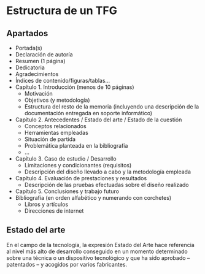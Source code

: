 # Estructura de un TFG

## Apartados
- Portada(s)
- Declaración de autoría
- Resumen (1 página)
- Dedicatoria
- Agradecimientos
- Índices de contenido/figuras/tablas…
- Capítulo 1. Introducción (menos de 10 páginas)
    * Motivación
    * Objetivos (y metodología)
    * Estructura del resto de la memoria (incluyendo una descripción de la documentación
entregada en soporte informático)
- Capítulo 2. Antecedentes / Estado del arte / Estado de la cuestión
    * Conceptos relacionados
    * Herramientas empleadas
    * Situación de partida
    * Problemática planteada en la bibliografía
    * ...
- Capítulo 3. Caso de estudio / Desarrollo
    * Limitaciones y condicionantes (requisitos)
    * Descripción del diseño llevado a cabo y la metodología empleada
- Capítulo 4. Evaluación de prestaciones y resultados
    * Descripción de las pruebas efectuadas sobre el diseño realizado
- Capítulo 5. Conclusiones y trabajo futuro
- Bibliografía (en orden alfabético y numerando con corchetes)
    * Libros y artículos
    * Direcciones de internet

## Estado del arte

En el campo de la tecnología, la expresión Estado del Arte hace referencia al
nivel más alto de desarrollo conseguido en un momento determinado sobre
una técnica o un dispositivo tecnológico y
que ha sido aprobado – patentados – y acogidos por varios fabricantes.




